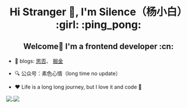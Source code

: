 <h1 align="center">Hi Stranger 👋, I'm Silence（杨小白） :girl: :ping_pong: </h1>

<h2 align="center">Welcome👋 I'm a frontend developer :cn:</h2>

- 📝 blogs: [思否](https://segmentfault.com/u/silence717)、 [掘金](https://juejin.cn/user/2612095357819512)

- :mag: 公众号：素色心情（long time no update）

- :heart: Life is a long long journey, but I love it and code :see_no_evil:

<a href="https://github.com/silence717/github-readme-stats">
  <img align="center" src="https://github-readme-stats.vercel.app/api/?username=silence717&show_icons=true&count_private=true" />
</a>
<a href="https://github.com/silence717/convoychat">
  <img align="center" src="https://github-readme-stats.vercel.app/api/top-langs/?username=silence717&layout=compact" />
</a>
